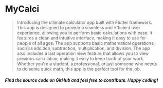 # MyCalci
>Introducing the ultimate calculator app built with Flutter framework. This app is designed to provide a seamless and efficient user experience, allowing you to perform basic calculations with ease. It features a clean and intuitive interface, making it easy to use for people of all ages. The app supports basic mathematical operations such as addition, subtraction, multiplication, and division. The app also includes a last operation view feature that allows you to view previous calculation, making it easy to keep track of your work. Whether you're a student, a professional, or just someone who needs to do some quick math, this app is the perfect tool for the job. 

##### Find the source code on GitHub and feel free to contribute. Happy coding!
